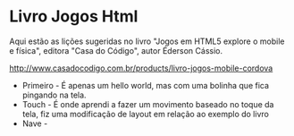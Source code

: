 <h1>Livro Jogos Html</h1>

Aqui estão as lições sugeridas no livro "Jogos em HTML5 explore o mobile e física", editora "Casa do Código", autor Éderson Cássio.

http://www.casadocodigo.com.br/products/livro-jogos-mobile-cordova

<ul>
	<li>Primeiro - É apenas um hello world, mas com uma bolinha que fica pingando na tela.</li>
	<li>Touch - É onde aprendi a fazer um movimento baseado no toque da tela, fiz uma modificação de layout em relação ao exemplo do livro</li>
	<li>Nave - </li>
</ul>
